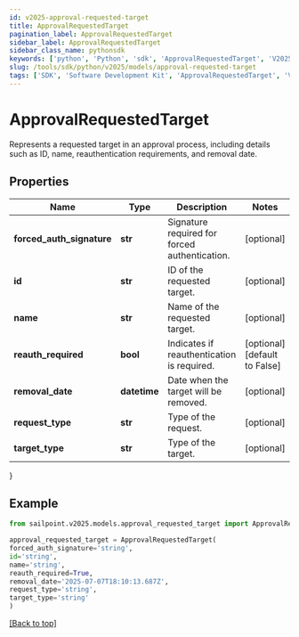 ```yaml
---
id: v2025-approval-requested-target
title: ApprovalRequestedTarget
pagination_label: ApprovalRequestedTarget
sidebar_label: ApprovalRequestedTarget
sidebar_class_name: pythonsdk
keywords: ['python', 'Python', 'sdk', 'ApprovalRequestedTarget', 'V2025ApprovalRequestedTarget'] 
slug: /tools/sdk/python/v2025/models/approval-requested-target
tags: ['SDK', 'Software Development Kit', 'ApprovalRequestedTarget', 'V2025ApprovalRequestedTarget']
---
```


# ApprovalRequestedTarget

Represents a requested target in an approval process, including details such as ID, name, reauthentication requirements, and removal date.

## Properties

Name | Type | Description | Notes
------------ | ------------- | ------------- | -------------
**forced_auth_signature** | **str** | Signature required for forced authentication. | [optional] 
**id** | **str** | ID of the requested target. | [optional] 
**name** | **str** | Name of the requested target. | [optional] 
**reauth_required** | **bool** | Indicates if reauthentication is required. | [optional] [default to False]
**removal_date** | **datetime** | Date when the target will be removed. | [optional] 
**request_type** | **str** | Type of the request. | [optional] 
**target_type** | **str** | Type of the target. | [optional] 
}

## Example

```python
from sailpoint.v2025.models.approval_requested_target import ApprovalRequestedTarget

approval_requested_target = ApprovalRequestedTarget(
forced_auth_signature='string',
id='string',
name='string',
reauth_required=True,
removal_date='2025-07-07T18:10:13.687Z',
request_type='string',
target_type='string'
)

```
[[Back to top]](#) 

